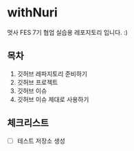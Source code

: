 # withNuri
멋사 FES 7기 협업 실습용 레포지토리 입니다. :)

## 목차
1. 깃허브 레파지토리 준비하기
3. 깃허브 프로젝트
4. 깃허브 이슈
5. 깃허브 이슈 제대로 사용하기

## 체크리스트
- [ ] 테스트 저장소 생성
